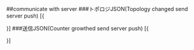 
##communicate with server
###トポロジJSON(Topology changed send server push)
[{

}]
###送信JSON(Counter growthed send server push)
[{

}]

###

































